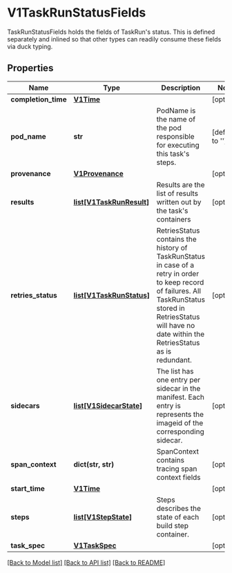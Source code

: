 # V1TaskRunStatusFields

TaskRunStatusFields holds the fields of TaskRun's status.  This is defined separately and inlined so that other types can readily consume these fields via duck typing.
## Properties
Name | Type | Description | Notes
------------ | ------------- | ------------- | -------------
**completion_time** | [**V1Time**](V1Time.md) |  | [optional] 
**pod_name** | **str** | PodName is the name of the pod responsible for executing this task&#39;s steps. | [default to '']
**provenance** | [**V1Provenance**](V1Provenance.md) |  | [optional] 
**results** | [**list[V1TaskRunResult]**](V1TaskRunResult.md) | Results are the list of results written out by the task&#39;s containers | [optional] 
**retries_status** | [**list[V1TaskRunStatus]**](V1TaskRunStatus.md) | RetriesStatus contains the history of TaskRunStatus in case of a retry in order to keep record of failures. All TaskRunStatus stored in RetriesStatus will have no date within the RetriesStatus as is redundant. | [optional] 
**sidecars** | [**list[V1SidecarState]**](V1SidecarState.md) | The list has one entry per sidecar in the manifest. Each entry is represents the imageid of the corresponding sidecar. | [optional] 
**span_context** | **dict(str, str)** | SpanContext contains tracing span context fields | [optional] 
**start_time** | [**V1Time**](V1Time.md) |  | [optional] 
**steps** | [**list[V1StepState]**](V1StepState.md) | Steps describes the state of each build step container. | [optional] 
**task_spec** | [**V1TaskSpec**](V1TaskSpec.md) |  | [optional] 

[[Back to Model list]](../README.md#documentation-for-models) [[Back to API list]](../README.md#documentation-for-api-endpoints) [[Back to README]](../README.md)


